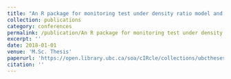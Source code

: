 ```yaml
---
title: "An R package for monitoring test under density ratio model and its applications"
collection: publications
category: conferences
permalink: /publication/An R package for monitoring test under density ratio model and its applications
excerpt: ''
date: 2018-01-01
venue: 'M.Sc. Thesis'
paperurl: 'https://open.library.ubc.ca/soa/cIRcle/collections/ubctheses/24/items/1.0371169'
citation: ''
---
```

